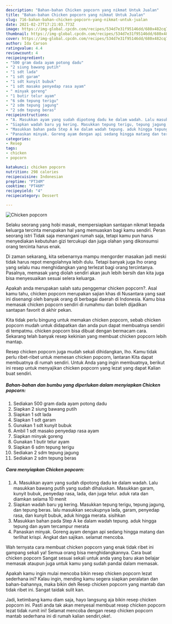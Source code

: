 ```yaml
---
description: "Bahan-bahan Chicken popcorn yang nikmat Untuk Jualan"
title: "Bahan-bahan Chicken popcorn yang nikmat Untuk Jualan"
slug: 716-bahan-bahan-chicken-popcorn-yang-nikmat-untuk-jualan
date: 2021-02-27T17:21:03.773Z
image: https://img-global.cpcdn.com/recipes/534d7e31f95146dd/680x482cq70/chicken-popcorn-foto-resep-utama.jpg
thumbnail: https://img-global.cpcdn.com/recipes/534d7e31f95146dd/680x482cq70/chicken-popcorn-foto-resep-utama.jpg
cover: https://img-global.cpcdn.com/recipes/534d7e31f95146dd/680x482cq70/chicken-popcorn-foto-resep-utama.jpg
author: Ida Carson
ratingvalue: 4.4
reviewcount: 4
recipeingredient:
- "500 gram dada ayam potong dadu"
- "2 siung bawang putih"
- "1 sdt lada"
- "1 sdt garam"
- "1 sdt kunyit bubuk"
- "1 sdt masako penyedap rasa ayam"
- " minyak goreng"
- "1 butir telur ayam"
- "6 sdm tepung terigu"
- "2 sdm tepung jagung"
- "2 sdm tepung beras"
recipeinstructions:
- "A. Masukkan ayam yang sudah dipotong dadu ke dalam wadah. Lalu masukkan bawang putih yang sudah dihaluskan. Masukkan garam, kunyit bubuk, penyedap rasa, lada, dan juga telur. aduk rata dan diamkan selama 10 menit"
- "Siapkan wadah baru yg kering. Masukkan tepung terigu, tepung jagung, dan tepung beras. lalu masukkan secukupnya lada, garam, penyedap rasa, dan kunyit bubuk, aduk hingga merata. sisihkan"
- "Masukkan bahan pada Step A ke dalam wadah tepung. aduk hingga tepung dan ayam tercampur merata"
- "Panaskan minyak. Goreng ayam dengan api sedang hingga matang dan terlihat krispi. Angkat dan sajikan. selamat mencoba."
categories:
- Resep
tags:
- chicken
- popcorn

katakunci: chicken popcorn 
nutrition: 298 calories
recipecuisine: Indonesian
preptime: "PT34M"
cooktime: "PT46M"
recipeyield: "4"
recipecategory: Dessert

---
```



![Chicken popcorn](https://img-global.cpcdn.com/recipes/534d7e31f95146dd/680x482cq70/chicken-popcorn-foto-resep-utama.jpg)

Selaku seorang yang hobi masak, mempersiapkan santapan nikmat kepada keluarga tercinta merupakan hal yang memuaskan bagi kamu sendiri. Peran seorang istri Tidak saja menangani rumah saja, tetapi kamu pun harus menyediakan kebutuhan gizi tercukupi dan juga olahan yang dikonsumsi orang tercinta harus enak.

Di zaman  sekarang, kita sebenarnya mampu mengorder masakan jadi meski tidak harus repot mengolahnya lebih dulu. Tetapi banyak juga lho orang yang selalu mau menghidangkan yang terlezat bagi orang tercintanya. Pasalnya, memasak yang diolah sendiri akan jauh lebih bersih dan kita juga bisa menyesuaikan sesuai selera keluarga. 



Apakah anda merupakan salah satu penggemar chicken popcorn?. Asal kamu tahu, chicken popcorn merupakan sajian khas di Nusantara yang saat ini disenangi oleh banyak orang di berbagai daerah di Indonesia. Kamu bisa memasak chicken popcorn sendiri di rumahmu dan boleh dijadikan santapan favorit di akhir pekan.

Kita tidak perlu bingung untuk memakan chicken popcorn, sebab chicken popcorn mudah untuk didapatkan dan anda pun dapat membuatnya sendiri di tempatmu. chicken popcorn bisa dibuat dengan bermacam cara. Sekarang telah banyak resep kekinian yang membuat chicken popcorn lebih mantap.

Resep chicken popcorn juga mudah sekali dihidangkan, lho. Kamu tidak perlu ribet-ribet untuk memesan chicken popcorn, lantaran Kita dapat membuatnya di rumah sendiri. Untuk Anda yang ingin membuatnya, berikut ini resep untuk menyajikan chicken popcorn yang lezat yang dapat Kalian buat sendiri.

<!--inarticleads1-->

##### Bahan-bahan dan bumbu yang diperlukan dalam menyiapkan Chicken popcorn:

1. Sediakan 500 gram dada ayam potong dadu
1. Siapkan 2 siung bawang putih
1. Siapkan 1 sdt lada
1. Siapkan 1 sdt garam
1. Gunakan 1 sdt kunyit bubuk
1. Ambil 1 sdt masako penyedap rasa ayam
1. Siapkan  minyak goreng
1. Gunakan 1 butir telur ayam
1. Siapkan 6 sdm tepung terigu
1. Sediakan 2 sdm tepung jagung
1. Sediakan 2 sdm tepung beras




<!--inarticleads2-->

##### Cara menyiapkan Chicken popcorn:

1. A. Masukkan ayam yang sudah dipotong dadu ke dalam wadah. Lalu masukkan bawang putih yang sudah dihaluskan. Masukkan garam, kunyit bubuk, penyedap rasa, lada, dan juga telur. aduk rata dan diamkan selama 10 menit
1. Siapkan wadah baru yg kering. Masukkan tepung terigu, tepung jagung, dan tepung beras. lalu masukkan secukupnya lada, garam, penyedap rasa, dan kunyit bubuk, aduk hingga merata. sisihkan
1. Masukkan bahan pada Step A ke dalam wadah tepung. aduk hingga tepung dan ayam tercampur merata
1. Panaskan minyak. Goreng ayam dengan api sedang hingga matang dan terlihat krispi. Angkat dan sajikan. selamat mencoba.




Wah ternyata cara membuat chicken popcorn yang enak tidak ribet ini gampang sekali ya! Semua orang bisa menghidangkannya. Cara buat chicken popcorn Sangat sesuai sekali untuk anda yang baru akan belajar memasak ataupun juga untuk kamu yang sudah pandai dalam memasak.

Apakah kamu ingin mulai mencoba bikin resep chicken popcorn lezat sederhana ini? Kalau ingin, mending kamu segera siapkan peralatan dan bahan-bahannya, maka bikin deh Resep chicken popcorn yang mantab dan tidak ribet ini. Sangat taidak sulit kan. 

Jadi, ketimbang kamu diam saja, hayo langsung aja bikin resep chicken popcorn ini. Pasti anda tak akan menyesal membuat resep chicken popcorn lezat tidak rumit ini! Selamat mencoba dengan resep chicken popcorn mantab sederhana ini di rumah kalian sendiri,oke!.

